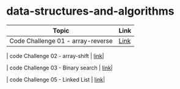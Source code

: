 # data-structures-and-algorithms


| Topic    | Link       |                                                                                                     
| --------- | ------------ |
| Code Challenge 01 - array-reverse | [Link](https://github.com/HamzaQahoush/data-structures-and-algorithms/blob/main/array-reverse/array-reverse.md)|

| code Challenge 02 - array-shift   | [link](https://github.com/HamzaQahoush/data-structures-and-algorithms/blob/main/array-shift/array-shift.md)|

| code Challenge 03 - Binary search | [link](https://github.com/HamzaQahoush/data-structures-and-algorithms/blob/main/BinarySearch/BinarySearch%20.md)|         


| code Challenge 05 - Linked List | [link](https://github.com/HamzaQahoush/data-structures-and-algorithms/tree/main/linked_list)|                                                                                                    




